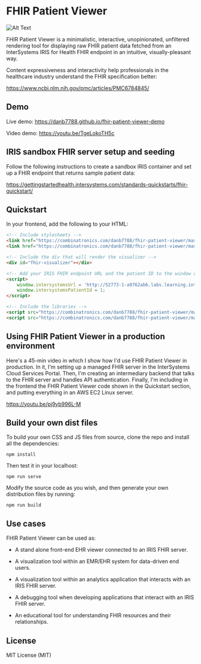 # FHIR Patient Viewer

![Alt Text](https://media.giphy.com/media/UXO1VWyK7ZeD72NwVg/giphy.gif)

FHIR Patient Viewer is a minimalistic, interactive, unopinionated, unfiltered rendering 
tool for displaying raw FHIR patient data fetched from an InterSystems IRIS for Health FHIR endpoint
in an intuitive, visually-pleasant way.

Content expressiveness and interactivity help professionals in the healthcare 
industry understand the FHIR specification better:

https://www.ncbi.nlm.nih.gov/pmc/articles/PMC6784845/

## Demo

Live demo: https://danb7788.github.io/fhir-patient-viewer-demo

Video demo: https://youtu.be/TgeLokoTH5c

## IRIS sandbox FHIR server setup and seeding

Follow the following instructions to create a sandbox IRIS container and set up
a FHIR endpoint that returns sample patient data:

https://gettingstartedhealth.intersystems.com/standards-quickstarts/fhir-quickstart/

## Quickstart
In your frontend, add the following to your HTML:
```html
<!-- Include stylesheets -->
<link href="https://combinatronics.com/danb7788/fhir-patient-viewer/master/dist/css/fhir-patient-viewer-dependencies.css" rel="stylesheet" />
<link href="https://combinatronics.com/danb7788/fhir-patient-viewer/master/dist/css/fhir-patient-viewer.css" rel="stylesheet" />

<!-- Include the div that will render the visualizer -->
<div id="fhir-visualizer"></div>

<!-- Add your IRIS FHIR endpoint URL and the patient ID to the window object -->
<script>
    window.intersystemsUrl = 'http://52773-1-a9762ab6.labs.learning.intersystems.com/csp/healthshare/fhirserver/fhir/r4/';
    window.intersystemsPatientId = 1;
</script>

<!-- Include the libraries -->
<script src="https://combinatronics.com/danb7788/fhir-patient-viewer/master/dist/js/fhir-patient-viewer-dependencies.js"></script>
<script src="https://combinatronics.com/danb7788/fhir-patient-viewer/master/dist/js/fhir-patient-viewer.js"></script>
```

## Using FHIR Patient Viewer in a production environment
Here's a 45-min video in which I show how I'd use FHIR Patient Viewer in production. 
In it, I'm setting up a managed FHIR server in the InterSystems Cloud Services Portal.
Then, I'm creating an intermediary backend that talks to the FHIR server and handles
API authentication. Finally, I'm including in the frontend the FHIR Patient Viewer code
shown in the Quickstart section, and putting everything in an AWS EC2 Linux server.

https://youtu.be/pj9yb996L-M

## Build your own dist files
To build your own CSS and JS files from source, clone the repo and install all the dependencies:
```
npm install
```
Then test it in your localhost:
```
npm run serve
```
Modify the source code as you wish, and then generate your own distribution files by running:
```
npm run build
```

## Use cases

FHIR Patient Viewer can be used as:

* A stand alone front-end EHR viewer connected to an IRIS FHIR server.

* A visualization tool within an EMR/EHR system for data-driven end users.

* A visualization tool within an analytics application that interacts with an IRIS FHIR server.

* A debugging tool when developing applications that interact with an IRIS FHIR server.

* An educational tool for understanding FHIR resources and their relationships.

## License

MIT License (MIT)
